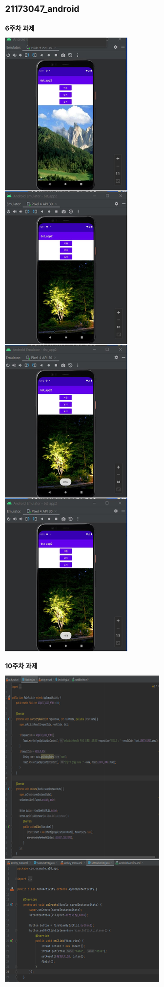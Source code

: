 # 21173047_android
## 6주차 과제
<img width="400" height="500" src="./pic/플랫폼_첫화면.jpg"></img>
<img width="400" height="500" src="./pic/플랫폼_바뀐사진.jpg"></img>
<img width="400" height="500" src="./pic/플랫폼_넓이.jpg"></img>
<img width="400" height="500" src="./pic/플랫폼_높이.jpg"></img>

## 10주차 과제
<img width="800" height="600" src="./pic/10_App_main.png"></img>
<img width="700" height="400" src="./pic/10_App_menu.png"></img>
